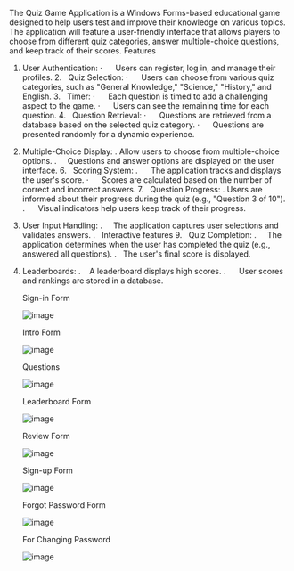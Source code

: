 The Quiz Game Application is a Windows Forms-based educational game designed to help users test and improve their knowledge on various topics. The application will feature a user-friendly interface that allows players to choose from different quiz categories, answer multiple-choice questions, and keep track of their scores.
Features
1. User Authentication:
·      Users can register, log in, and manage their profiles.
2.   Quiz Selection:
·      Users can choose from various quiz categories, such as "General Knowledge," "Science," "History," and English.
3.   Timer:
·      Each question is timed to add a challenging aspect to the game.
·      Users can see the remaining time for each question.
4.   Question Retrieval:
·      Questions are retrieved from a database based on the selected quiz category.
·      Questions are presented randomly for a dynamic experience.
5.   Multiple-Choice Display:
.     Allow users to choose from multiple-choice options.
.     Questions and answer options are displayed on the user interface.
6.   Scoring System:
.      The application tracks and displays the user's score.
·      Scores are calculated based on the number of correct and incorrect answers.
7.   Question Progress:
.      Users are informed about their progress during the quiz (e.g., "Question 3 of 10").
.      Visual indicators help users keep track of their progress.
8.   User Input Handling:
.     The application captures user selections and validates answers.
.     Interactive features
9.   Quiz Completion:
.     The application determines when the user has completed the quiz (e.g., answered all questions).
.     The user's final score is displayed.
10. Leaderboards:
.      A leaderboard displays high scores.
.      User scores and rankings are stored in a database.

    Sign-in Form
    
    ![image](https://github.com/kapoorvanshika1024/QuizApp/assets/174171125/134d4929-3509-4f7d-9ffd-d75de5616f3d)

    Intro Form

    ![image](https://github.com/kapoorvanshika1024/QuizApp/assets/174171125/d22c95cc-9d0e-4639-b953-4d6f0a2b9e2a)

    Questions

    ![image](https://github.com/kapoorvanshika1024/QuizApp/assets/174171125/58965d22-28a1-476c-b160-63017eb084eb)

    Leaderboard Form

    ![image](https://github.com/kapoorvanshika1024/QuizApp/assets/174171125/9d594f5d-fc07-45e7-943a-ba3316928160)

    Review Form

    ![image](https://github.com/kapoorvanshika1024/QuizApp/assets/174171125/b21e27fb-7c47-45eb-94b3-c1262e7d3c15)

    Sign-up Form

    ![image](https://github.com/kapoorvanshika1024/QuizApp/assets/174171125/4d2adbb1-ed25-4188-8443-4169da90261f)

    Forgot Password Form

    ![image](https://github.com/kapoorvanshika1024/QuizApp/assets/174171125/9423621e-9135-4f1c-b751-637f2f6e9b4d)

    For Changing Password

    ![image](https://github.com/kapoorvanshika1024/QuizApp/assets/174171125/70260843-4fc5-485d-8651-fbca0b58a994)









